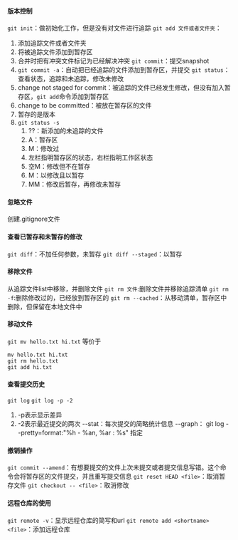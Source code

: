 #### 版本控制
`git init`：做初始化工作，但是没有对文件进行追踪
`git add 文件或者文件夹`：
1. 添加追踪文件或者文件夹
2. 将被追踪文件添加到暂存区
3. 合并时把有冲突文件标记为已经解决冲突
`git commit`：提交snapshot
1. `git commit -a`：自动把已经追踪的文件添加到暂存区，并提交
`git status`：查看状态，追踪和未追踪，修改未修改
1. change not staged for commit：被追踪的文件已经发生修改，但没有加入暂存区，`git add`命令添加到暂存区
2. change to be committed：被放在暂存区的文件
3. 暂存的是版本
4. `git status -s`
	1. ??：新添加的未追踪的文件
	2. A：暂存区
	3. M：修改过
	4. 左栏指明暂存区的状态，右栏指明工作区状态
	5. 空M：修改但不在暂存
	6. M：以修改且以暂存
	7. MM：修改后暂存，再修改未暂存
#### 忽略文件
创建.gitignore文件

#### 查看已暂存和未暂存的修改
`git diff`：不加任何参数，未暂存
`git diff --staged`：以暂存

#### 移除文件
从追踪文件list中移除，并删除文件
`git rm 文件`:删除文件并移除追踪清单
`git rm -f`:删除修改过的，已经放到暂存区的
`git rm --cached`：从移动清单，暂存区中删除，但保留在本地文件中

#### 移动文件
`git mv hello.txt hi.txt`
等价于
```
mv hello.txt hi.txt
git rm hello.txt
git add hi.txt
```

#### 查看提交历史
`git log`
`git log -p -2`
1. -p表示显示差异
2. -2表示最近提交的两次
--stat：每次提交的简略统计信息
--graph：
git log --pretty=format:"%h - %an, %ar : %s"
指定

#### 撤销操作
`git commit --amend`：有想要提交的文件上次未提交或者提交信息写错。这个命令会将暂存区的文件提交，并且重写提交信息
`git reset HEAD <file>`：取消暂存文件
`git checkout -- <file>`：取消修改

#### 远程仓库的使用
`git remote -v`：显示远程仓库的简写和url
`git remote add <shortname> <file>`：添加远程仓库


